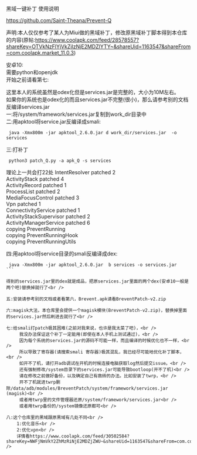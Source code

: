 
黑域一键补丁 使用说明

https://github.com/Saint-Theana/Prevent-Q

声明:本人仅仅参考了某人为Miui做的黑域补丁，修改原黑域补丁脚本得到本仓库的内容(原帖:https://www.coolapk.com/feed/28578557?shareKey=OTVkNzFlYjVkZjIzNjE2MDZlYTY~&shareUid=1163547&shareFrom=com.coolapk.market_11.0.3)

安卓10: <br />
需要python和openjdk<br />
开始之前请看第七:<br />

这里本人的系统虽然是odex化但是services.jar是完整的，大小为10M左右。<br />
如果你的系统也是odex化的而且services.jar不完整(很小)，那么请参考别的文档反编译services.jar<br />
一:将/system/framework/services.jar复制到work_dir目录中<br />
二:用apktool将service.jar反编译成smali:<br />

```SHELL
 java -Xmx800m -jar apktool_2.6.0.jar d work_dir/services.jar  -o services
```

三:打补丁<br />

```SHELL
 python3 patch_Q.py -a apk_Q -s services
```

理论上一共会打22处
IntentResolver patched 2<br />
ActivityStack patched 4<br />
ActivityRecord patched 1<br />
ProcessList patched 2<br />
MediaFocusControl patched 3<br />
Vpn patched 1<br />
ConnectivityService patched 1<br />
ActivityStackSupervisor patched 2<br />
ActivityManagerService patched 6<br />
copying PreventRunning<br />
copying PreventRunningHook<br />
copying PreventRunningUtils<br />


四:用apktool将service目录的smali反编译成dex:<br />

```SHELL
 java -Xmx800m -jar apktool_2.6.0.jar  b services -o services.jar
​```

得到的services.jar里的dex就是成品，把原services.jar里面的两个dex(安卓10一般是两个吧)替换掉就行了<br />

五:安装请参考别的文档或者看第六，Brevent.apk请看BreventPatch-v2.zip

六:magisk大法，本仓库里会提供一个magisk模块(BreventPatch-v2.zip)，替换掉里面的services.jar然后刷进去就行了<br />

七:给smali打patch极其困难(之前对我来说，也许是我太菜了吧)，<br />
     我没办法保证这个补丁一定能用(即使在本人手机上测试通过)，<br />
     因为每个系统的services.jar的源码不可能一样，而且编译的时候优化也不一样，<br />
     所以导致了寄存器(请搜索smali 寄存器)极其混乱，我已经尽可能地优化补丁脚本，<br />
     如开不了机，请打开adb调试在开机的时候连接电脑获取log然后提交issue。<br />
     还有强制修改/system目录下的services.jar可能导致bootloop(开不了机)<br />
     请在修改之前做好备份，以及确定自己有救砖的办法。比如安装了twrp，<br />
     开不了机就进twrp删除/data/adb/modules/BreventPatch/system/framework/services.jar (magisk)<br />
     或者用twrp里的文件管理器还原/system/framework/services.jar<br />
     或者用twrp备份的/system镜像还原都可<br />

八:这个仓库里的黑域跟原黑域有几处不同<br />
    1:优化音乐<br />
    2:优化vpn<br />
    详情看https://www.coolapk.com/feed/30502584?shareKey=NWFjNmVkY2ZhMzRiNjE2MDZjZWU~&shareUid=1163547&shareFrom=com.coolapk.market_11.0.3<br />
    
